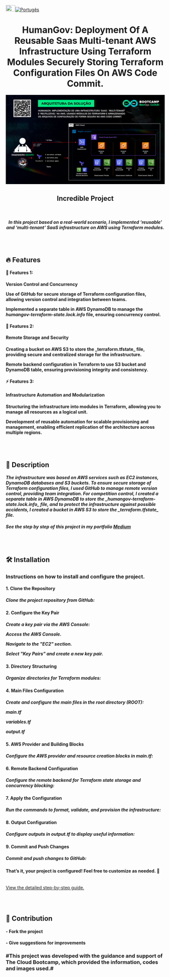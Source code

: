 <img src="https://upload.wikimedia.org/wikipedia/commons/0/05/Flag_of_Brazil.svg" width="30" height="20">[![Portugês](https://img.shields.io/badge/lang-Português-green)](README.md)


<div align="center"><h1>HumanGov: Deployment Of A Reusable Saas Multi-tenant AWS Infrastructure Using Terraform Modules Securely Storing Terraform Configuration Files On AWS Code Commit.
</h1> 

![Arquitetura](https://github.com/GO-MULTICOUD-DEVOPS/human-gov-infrastructure/blob/main/PORTFOLIO%20DEVOPS%20%20MODULE%203%20ARQUITETURA.png?raw=true)

<p align="left"> <h2>Incredible Project</h2><br> <i><h4>In this project based on a real-world scenario, I implemented ‘reusable’ and ‘multi-tenant’ SaaS infrastructure on AWS using Terraform modules.</i> </h4></p><br><br>


<div align="left"><h2>🔥 Features</h2></div>


<div align="left"><h4>🚀 Features 1:</h4></div> 
  
<div align="left"><h4>Version Control and Concurrency

Use of GitHub for secure storage of Terraform configuration files, allowing version control and integration between teams.

Implemented a separate table in AWS DynamoDB to manage the _humangov-terraform-state.lock.info_ file, ensuring concurrency control.</h4></div>
  
<div align="left"><h4>🎯 Features 2:</h4></div> 
<div align="left"><h4>Remote Storage and Security</h4></div>

<div align="left"><h4>Creating a bucket on AWS S3 to store the _terraform.tfstate_ file, providing secure and centralized storage for the infrastructure.

Remote backend configuration in Terraform to use S3 bucket and DynamoDB table, ensuring provisioning integrity and consistency.</h4></div>

<div align="left"><h4>⚡ Features 3:</h4></div> 
<div align="left"><h4>Infrastructure Automation and Modularization</h4></div>

<div align="left"><h4>Structuring the infrastructure into modules in Terraform, allowing you to manage all resources as a logical unit.

Development of reusable automation for scalable provisioning and management, enabling efficient replication of the architecture across multiple regions.</h4></div><br><br>

<div align="left"><h2>🌟 Description</h2></div>

<div align="left"><i><h4>The infrastructure was based on AWS services such as EC2 instances, DynamoDB databases and S3 buckets. To ensure secure storage of Terraform configuration files, I used GitHub to manage remote version control, providing team integration. For competition control,
I created a separate table in AWS DynamoDB to store the _humangov-terraform-state.lock.info_ file, and to protect the infrastructure against possible accidents, I created a bucket in AWS S3 to store the _terraform.tfstate_ file.</i> </h4></div>

<div align="left"><i><h4>See the step by step of this project in my portfolio <a href="https://medium.com/@go-multicloud-devops/humangov-implementação-de-uma-infraestrutura-saas-multi-tenant-e-reutilizável-na-aws-490401bcfd16">Medium</a> </i> </h4> </div><br><br>



<div align="left"><h2> 🛠️ Installation</h2></div>

<div align="left"><h3>Instructions on how to install and configure the project.</h3></div>

<div align="left"><h4>1. Clone the Repository</h4></div>
<div align="left"><h5>Clone the project repository from GitHub:</h5></div>



<div align="left"><h4>2. Configure the Key Pair</h4></div>

<div align="left"><h5>Create a key pair via the AWS Console:

Access the AWS Console.

Navigate to the "EC2" section.

Select "Key Pairs" and create a new key pair.</h5></div>


<div align="left"><h4>3. Directory Structuring</h4></div>
<div align="left"><h5>Organize directories for Terraform modules:</h5></div>



<div align="left"><h4>4. Main Files Configuration</h4></div>

<div align="left"><h5>Create and configure the main files in the root directory (ROOT):

main.tf

variables.tf

output.tf
</h5></div>



<div align="left"><h4>5. AWS Provider and Building Blocks</h4></div>

<div align="left"><h5>Configure the AWS provider and resource creation blocks in main.tf:</h5></div>



<div align="left"><h4>6. Remote Backend Configuration</h4></div>
<div align="left"><h5>Configure the remote backend for Terraform state storage and concurrency blocking:</h5></div>



<div align="left"><h4>7. Apply the Configuration</h4></div>
<div align="left"><h5>Run the commands to format, validate, and provision the infrastructure:</h5></div>



<div align="left"><h4>8. Output Configuration</h4></div>
<div align="left"><h5>Configure outputs in output.tf to display useful information:</h5></div>



<div align="left"><h4>9. Commit and Push Changes</h4></div>
<div align="left"><h5>Commit and push changes to GitHub:</h5></div>



<div align="left"><h4>That’s it, your project is configured! Feel free to customize as needed. 🚀</h4></div><br>



<div align="left"><a href="https://medium.com/@go-multicloud-devops/humangov-implementação-de-uma-infraestrutura-saas-multi-tenant-e-reutilizável-na-aws-490401bcfd16">View the detailed step-by-step guide.</a></i></h4></p></div><br><br>

<div align="left"><h2>🤝 Contribution</h2></div>

<div align="left"><h4>- Fork the project</h4></div>

<div align="left"><h4>- Give suggestions for improvements</h4></div>

<div align="left"><h3>#This project was developed with the guidance and support of The Cloud Bootcamp, which provided the information, codes and images used.#</h3></div><br><br><br>
